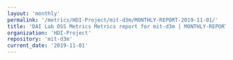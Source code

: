 ```yaml
---
layout: 'monthly'
permalink: '/metrics/HDI-Project/mit-d3m/MONTHLY-REPORT-2019-11-01/'
title: 'DAI Lab OSS Metrics Metrics report for mit-d3m | MONTHLY-REPORT-2019-11-01'
organization: 'HDI-Project'
repository: 'mit-d3m'
current_date: '2019-11-01'
---
```

